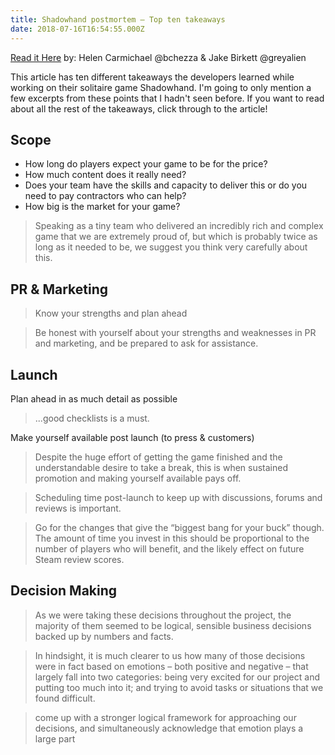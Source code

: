 ```yaml
---
title: Shadowhand postmortem – Top ten takeaways
date: 2018-07-16T16:54:55.000Z
---
```


[Read it Here](http://greyaliengames.com/blog/shadowhand-postmortem-top-ten-takeaways/)
by: Helen Carmichael @bchezza & Jake Birkett @greyalien

This article has ten different takeaways the developers learned while working on their solitaire game Shadowhand. I'm going to only mention a few excerpts from these points that I hadn't seen before. If you want to read about all the rest of the takeaways, click through to the article!

## Scope
  - How long do players expect your game to be for the price?
  - How much content does it really need?
  - Does your team have the skills and capacity to deliver this or do you need to pay contractors who can help?
  - How big is the market for your game?

> Speaking as a tiny team who delivered an incredibly rich and complex game that we are extremely proud of, but which is probably twice as long as it needed to be, we suggest you think very carefully about this. 

## PR & Marketing
> Know your strengths and plan ahead

> Be honest with yourself about your strengths and weaknesses in PR and marketing, and be prepared to ask for assistance.

## Launch
Plan ahead in as much detail as possible
> ...good checklists is a must.

Make yourself available post launch (to press & customers)
> Despite the huge effort of getting the game finished and the understandable desire to take a break, this is when sustained promotion and making yourself available pays off.

> Scheduling time post-launch to keep up with discussions, forums and reviews is important.

> Go for the changes that give the “biggest bang for your buck” though. The amount of time you invest in this should be proportional to the number of players who will benefit, and the likely effect on future Steam review scores.

## Decision Making

> As we were taking these decisions throughout the project, the majority of them seemed to be logical, sensible business decisions backed up by numbers and facts.

> In hindsight, it is much clearer to us how many of those decisions were in fact based on emotions – both positive and negative – that largely fall into two categories: being very excited for our project and putting too much into it; and trying to avoid tasks or situations that we found difficult.

> come up with a stronger logical framework for approaching our decisions, and simultaneously acknowledge that emotion plays a large part
